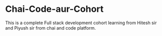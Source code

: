 # Chai-Code-aur-Cohort
This is a complete Full stack development cohort learning from Hitesh sir and Piyush sir from chai and code platform.
